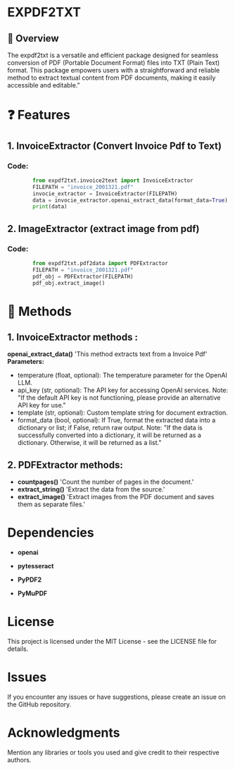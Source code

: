 # EXPDF2TXT

## 🤔 Overview

The expdf2txt is a versatile and efficient package designed for seamless conversion of PDF (Portable Document Format) files into TXT (Plain Text) format.
This package empowers users with a straightforward and reliable method to extract textual content from PDF documents, making it easily accessible and editable."


# ❓ Features

## 1. InvoiceExtractor (Convert Invoice Pdf to Text)

### Code: 
```python
        from expdf2txt.invoice2text import InvoiceExtractor
        FILEPATH = "invoice_2001321.pdf"
        invocie_extractor = InvoiceExtractor(FILEPATH)
        data = invocie_extractor.openai_extract_data(format_data=True)
        print(data)
```

## 2. ImageExtractor (extract image from pdf)

### Code:   
```python
        from expdf2txt.pdf2data import PDFExtractor
        FILEPATH = "invoice_2001321.pdf"
        pdf_obj = PDFExtractor(FILEPATH)
        pdf_obj.extract_image()
```




# 🚀 Methods

## 1. InvoiceExtractor methods :
**openai_extract_data()** 'This method extracts text from a Invoice Pdf'
**Parameters:**
- temperature (float, optional): The temperature parameter for the OpenAI LLM.
- api_key (str, optional): The API key for accessing OpenAI services. 
                Note: "If the default API key is not functioning, please provide an alternative API key for use."  
- template (str, optional): Custom template string for document extraction.
- format_data (bool, optional): If True, format the extracted data into a dictionary or list; if False, return raw output.
                Note: "If the data is successfully converted into a dictionary, it will be returned as a dictionary. Otherwise, it will be returned as a list."

## 2. PDFExtractor methods:
- **countpages()** 'Count the number of pages in the document.'
- **extract_string()** 'Extract the data from the source.'
- **extract_image()** 'Extract images from the PDF document and saves them as separate files.'


# Dependencies

- **openai**

- **pytesseract**

- **PyPDF2**

- **PyMuPDF**

# License

This project is licensed under the MIT License - see the LICENSE file for details.

# Issues

If you encounter any issues or have suggestions, please create an issue on the GitHub repository.

# Acknowledgments

Mention any libraries or tools you used and give credit to their respective authors.


